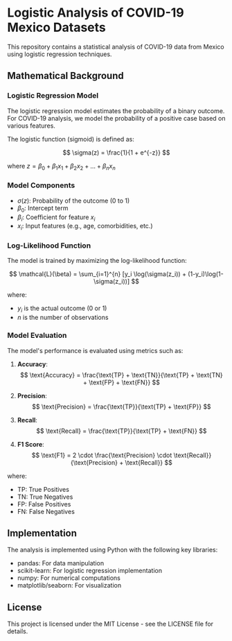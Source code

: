 # Logistic Analysis of COVID-19 Mexico Datasets

This repository contains a statistical analysis of COVID-19 data from Mexico using logistic regression techniques.

## Mathematical Background

### Logistic Regression Model

The logistic regression model estimates the probability of a binary outcome. For COVID-19 analysis, we model the probability of a positive case based on various features.

The logistic function (sigmoid) is defined as:

$$ \sigma(z) = \frac{1}{1 + e^{-z}} $$

where $z = \beta_0 + \beta_1x_1 + \beta_2x_2 + ... + \beta_nx_n$

### Model Components

- $\sigma(z)$: Probability of the outcome (0 to 1)
- $\beta_0$: Intercept term
- $\beta_i$: Coefficient for feature $x_i$
- $x_i$: Input features (e.g., age, comorbidities, etc.)

### Log-Likelihood Function

The model is trained by maximizing the log-likelihood function:

$$ \mathcal{L}(\beta) = \sum_{i=1}^{n} [y_i \log(\sigma(z_i)) + (1-y_i)\log(1-\sigma(z_i))] $$

where:
- $y_i$ is the actual outcome (0 or 1)
- $n$ is the number of observations

### Model Evaluation

The model's performance is evaluated using metrics such as:

1. **Accuracy**:
   $$ \text{Accuracy} = \frac{\text{TP} + \text{TN}}{\text{TP} + \text{TN} + \text{FP} + \text{FN}} $$

2. **Precision**:
   $$ \text{Precision} = \frac{\text{TP}}{\text{TP} + \text{FP}} $$

3. **Recall**:
   $$ \text{Recall} = \frac{\text{TP}}{\text{TP} + \text{FN}} $$

4. **F1 Score**:
   $$ \text{F1} = 2 \cdot \frac{\text{Precision} \cdot \text{Recall}}{\text{Precision} + \text{Recall}} $$

where:
- TP: True Positives
- TN: True Negatives
- FP: False Positives
- FN: False Negatives

## Implementation

The analysis is implemented using Python with the following key libraries:
- pandas: For data manipulation
- scikit-learn: For logistic regression implementation
- numpy: For numerical computations
- matplotlib/seaborn: For visualization

## License

This project is licensed under the MIT License - see the LICENSE file for details.